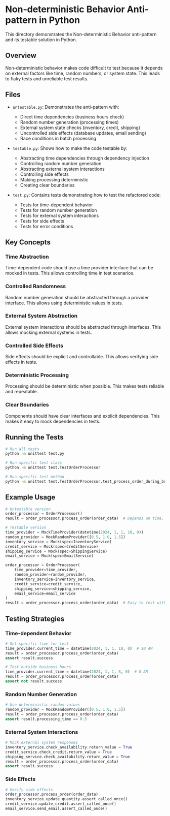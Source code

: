 # Non-deterministic Behavior Anti-pattern in Python

This directory demonstrates the Non-deterministic Behavior anti-pattern and its testable solution in Python.

## Overview

Non-deterministic behavior makes code difficult to test because it depends on external factors like time, random numbers, or system state. This leads to flaky tests and unreliable test results.

## Files

- `untestable.py`: Demonstrates the anti-pattern with:

  - Direct time dependencies (business hours check)
  - Random number generation (processing times)
  - External system state checks (inventory, credit, shipping)
  - Uncontrolled side effects (database updates, email sending)
  - Race conditions in batch processing

- `testable.py`: Shows how to make the code testable by:

  - Abstracting time dependencies through dependency injection
  - Controlling random number generation
  - Abstracting external system interactions
  - Controlling side effects
  - Making processing deterministic
  - Creating clear boundaries

- `test.py`: Contains tests demonstrating how to test the refactored code:
  - Tests for time-dependent behavior
  - Tests for random number generation
  - Tests for external system interactions
  - Tests for side effects
  - Tests for error conditions

## Key Concepts

### Time Abstraction

Time-dependent code should use a time provider interface that can be mocked in tests. This allows controlling time in test scenarios.

### Controlled Randomness

Random number generation should be abstracted through a provider interface. This allows using deterministic values in tests.

### External System Abstraction

External system interactions should be abstracted through interfaces. This allows mocking external systems in tests.

### Controlled Side Effects

Side effects should be explicit and controllable. This allows verifying side effects in tests.

### Deterministic Processing

Processing should be deterministic when possible. This makes tests reliable and repeatable.

### Clear Boundaries

Components should have clear interfaces and explicit dependencies. This makes it easy to mock dependencies in tests.

## Running the Tests

```bash
# Run all tests
python -m unittest test.py

# Run specific test class
python -m unittest test.TestOrderProcessor

# Run specific test method
python -m unittest test.TestOrderProcessor.test_process_order_during_business_hours
```

## Example Usage

```python
# Untestable version
order_processor = OrderProcessor()
result = order_processor.process_order(order_data)  # Depends on time, random numbers, external systems

# Testable version
time_provider = MockTimeProvider(datetime(2024, 1, 1, 10, 0))
random_provider = MockRandomProvider([0.5, 1.0, 1.5])
inventory_service = Mock(spec=InventoryService)
credit_service = Mock(spec=CreditService)
shipping_service = Mock(spec=ShippingService)
email_service = Mock(spec=EmailService)

order_processor = OrderProcessor(
    time_provider=time_provider,
    random_provider=random_provider,
    inventory_service=inventory_service,
    credit_service=credit_service,
    shipping_service=shipping_service,
    email_service=email_service
)
result = order_processor.process_order(order_data)  # Easy to test with controlled behavior
```

## Testing Strategies

### Time-dependent Behavior

```python
# Set specific time for test
time_provider.current_time = datetime(2024, 1, 1, 10, 0)  # 10 AM
result = order_processor.process_order(order_data)
assert result.success

# Test outside business hours
time_provider.current_time = datetime(2024, 1, 1, 8, 0)  # 8 AM
result = order_processor.process_order(order_data)
assert not result.success
```

### Random Number Generation

```python
# Use deterministic random values
random_provider = MockRandomProvider([0.5, 1.0, 1.5])
result = order_processor.process_order(order_data)
assert result.processing_time == 0.5
```

### External System Interactions

```python
# Mock external system responses
inventory_service.check_availability.return_value = True
credit_service.check_credit.return_value = True
shipping_service.check_availability.return_value = True
result = order_processor.process_order(order_data)
assert result.success
```

### Side Effects

```python
# Verify side effects
order_processor.process_order(order_data)
inventory_service.update_quantity.assert_called_once()
credit_service.update_credit.assert_called_once()
email_service.send_email.assert_called_once()
```
